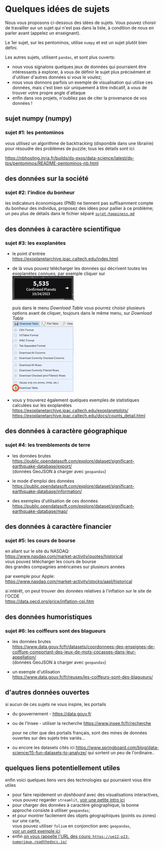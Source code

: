 # Quelques idées de sujets

Nous vous proposons ci-dessous des idées de sujets. Vous pouvez choisir de travailler sur un sujet qui n'est pas dans la liste, à condition de nous en parler avant (appelez un enseignant).

Le 1er sujet, sur les pentominos, utilise `numpy` et est un sujet plutôt bien défini.

Les autres sujets, utilisent `pandas`, et sont plus ouverts:

* nous vous signalons quelques jeux de données qui pourraient être intéressants à
explorer, à vous de définir le sujet plus précisément et d'utiliser d'autres données si vous le voulez;
* nous vous donnons parfois un exemple de visualisation qui utilise ces données,
mais c'est bien sûr uniquement à titre indicatif, à vous de trouver votre propre
angle d'attaque
* enfin dans vos projets, n'oubliez pas de citer la provenance de vos données&nbsp;!

<!-- xxx numéroter les sujets une fois la liste OK -->

## sujet numpy (numpy)

### sujet #1: les pentominos

vous utilisez un algorithme de backtracking (disponible dans une librairie) pour
résoudre des problèmes de puzzle; tous les détails sont ici:

<https://nbhosting.inria.fr/builds/ds-exos/data-science/latest/ds-tps/pentominos/README-pentominos-nb.html>

## des données sur la société

### sujet #2: l'indice du bonheur

les indicateurs économiques (PNB) ne tiennent pas suffisamment compte du bonheur des individus,
proposez des idées pour pallier à ce problème; un peu plus de détails dans le fichier séparé [`sujet-happiness.md`](./sujet-happiness.md)

## des données à caractère scientifique

### sujet #3: les exoplanètes

* le point d'entrée  
  <https://exoplanetarchive.ipac.caltech.edu/index.html>

* de là vous pouvez télécharger les données qui décrivent toutes les exoplanètes
  connues; par exemple cliquer sur  
  ![](media/nasa-planets.png),

  puis dans le menu *Download Table* vous pourrez choisir plusieurs options avant de cliquer, toujours dans le même menu, sur *Download Table*  
  ![](media/nasa-menu.png)

* vous y trouverez également quelques exemples de statistiques calculées sur les exoplanètes  
  <https://exoplanetarchive.ipac.caltech.edu/exoplanetplots/>  
  <https://exoplanetarchive.ipac.caltech.edu/docs/counts_detail.html>  

## des données à caractère géographique

### sujet #4: les tremblements de terre

* les données brutes  
  <https://public.opendatasoft.com/explore/dataset/significant-earthquake-database/export/>  
  (données GeoJSON à charger avec `geopandas`)

* le mode d'emploi des données  
  <https://public.opendatasoft.com/explore/dataset/significant-earthquake-database/information/>

* des exemples d'utilisation de ces données  
  <https://public.opendatasoft.com/explore/dataset/significant-earthquake-database/map/>

## des données à caractère financier

### sujet #5: les cours de bourse

en allant sur le site du NASDAQ:  
<https://www.nasdaq.com/market-activity/quotes/historical>  
vous pouvez télécharger les cours de bourse  
des grandes compagnies américaines sur plusieurs années

par exemple pour Apple:  
<https://www.nasdaq.com/market-activity/stocks/aapl/historical>  

si intérêt, on peut trouver des données relatives à l'inflation sur le site de l'OCDE  
<https://data.oecd.org/price/inflation-cpi.htm>

## des données humoristiques

### sujet #6: les coiffeurs sont des blagueurs

* les données brutes  
  <https://www.data.gouv.fr/fr/datasets/coordonnees-des-enseignes-de-coiffure-comportant-des-jeux-de-mots-cocasses-dans-leur-appellation/>  
  (données GeoJSON à charger avec `geopandas`)

* un exemple d'utilisation  
  <https://www.data.gouv.fr/fr/reuses/les-coiffeurs-sont-des-blagueurs/>

## d'autres données ouvertes

si aucun de ces sujets ne vous inspire, les portails
* du gouvernement - <https://data.gouv.fr>
* ou de l'Insee - utiliser la recherche <https://www.insee.fr/fr/recherche>

  pour ne citer que des portails français, sont des mines de données ouvertes sur
des sujets très variés...
* ou encore les datasets cités ici <https://www.springboard.com/blog/data-science/15-fun-datasets-to-analyze/> qui sortent un peu de l'ordinaire..

## quelques liens potentiellement utiles

enfin voici quelques liens vers des technologies qui pourraient vous être utiles

* pour faire repidement un *dashboard* avec des visualisations interactives,  
  vous pouvez regarder `streamlit`, [voir une petite intro ici](https://nbhosting.inria.fr/builds/ds-exos/data-science/latest/ds-dashboards/streamlit/README-streamlit-nb.html)
* pour charger des données à caractère géographique, la bonne approche consiste à utiliser `geopandas`;
* et pour montrer facilement des objets géographiques (points ou zones) sur une carte,  
  vous pouvez utiliser `folium` en conjonction avec `geopandas`,  
  [voir un petit exemple ici](https://nbhosting.inria.fr/builds/ds-exos/data-science/latest/ds-geo/folium/README-folium-nb.html)
* enfin [on vous rappelle l'URL des cours: `https://ue12-p23-numerique.readthedocs.io/`](https://ue12-p23-numerique.readthedocs.io/)
